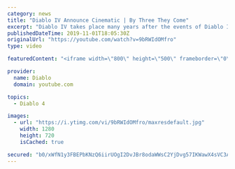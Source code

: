 ```yaml
---
category: news
title: "Diablo IV Announce Cinematic | By Three They Come"
excerpt: "Diablo IV takes place many years after the events of Diablo III, after millions have been slaughtered by the actions of the High Heavens and Burning Hells alike."
publishedDateTime: 2019-11-01T18:05:30Z
originalUrl: "https://youtube.com/watch?v=9bRWIdOMfro"
type: video

featuredContent: "<iframe width=\"800\" height=\"500\" frameborder=\"0\" src=\"https://www.youtube.com/embed/9bRWIdOMfro\" allow=\"accelerometer; autoplay; encrypted-media; gyroscope; picture-in-picture\" allowfullscreen></iframe>"

provider:
  name: Diablo
  domain: youtube.com

topics:
  - Diablo 4

images:
  - url: "https://i.ytimg.com/vi/9bRWIdOMfro/maxresdefault.jpg"
    width: 1280
    height: 720
    isCached: true

secured: "b0/xWfN1y3FBEPbKNzQ6iirUOgI2DvJBr8odaWWsC2YjDvg57IKWawX4sVC3AYF2BRwh0jrrS548c+EmQ1MbicxfYRQR/ZFjWjufn53FYKPHU2HfA1x7Qwf41mCz0LD2/V+dQZy6Ir4GMNOnZG7lbnsjQkmkZEjQroWLjeL6SkqlfX43H+JfkxHer8XqmFhmSJpoqov8/BmH9oBsh8Tz7m6ypP0MYMIT1i2xbT4T8YZchgakEEN/H9CMZQWPPDI85UNtkf0LHf4AbDFEfl9Z9fWgeaBZ5ayIIye/1ih4Jpj+4v1NmOSqObInu2g81o2V/4FXexiDEw3PE015QjT+VAkkeWLHwQzGRlpiLn6qg/WeswNNfQ+KS8m751TF1DTWEa4G+kV5ikx23QRyR+rx8wv+6gYRdqf5qKIKak64kZ2R/LFNvOiRlQRoTdWnAXMA;DmT69ZeU0KUEeGzIb5ET4g=="
---
```


